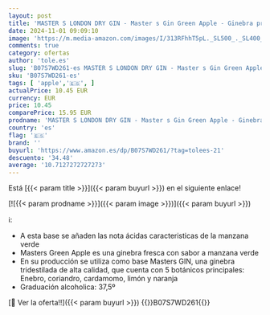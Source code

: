 ```yaml
---
layout: post
title: 'MASTER S LONDON DRY GIN - Master s Gin Green Apple - Ginebra premium con sabor manzana  botella 700 ml'
date: 2024-11-01 09:09:10
image: 'https://m.media-amazon.com/images/I/313RFhhT5pL._SL500_._SL400_.jpg'
comments: true
category: ofertas
author: 'tole.es'
slug: 'B07S7WD261-es MASTER S LONDON DRY GIN - Master s Gin Green Apple -...'
sku: 'B07S7WD261-es'
tags: [ 'apple','🇪🇸', ]
actualPrice: 10.45 EUR
currency: EUR
price: 10.45
comparePrice: 15.95 EUR
prodname: 'MASTER S LONDON DRY GIN - Master s Gin Green Apple - Ginebra premium con sabor manzana  botella 700 ml'
country: 'es'
flag: '🇪🇸'
brand: ''
buyurl: 'https://www.amazon.es/dp/B07S7WD261/?tag=tolees-21'
descuento: '34.48'
average: '10.7127272727273'
---
```


Está [{{< param title >}}]({{< param buyurl >}}) en el siguiente enlace!

[![{{< param prodname >}}]({{< param image >}})]({{< param buyurl >}})

ℹ️:

- A esta base se añaden las nota ácidas caracteristicas de la manzana verde
- Masters Green Apple es una ginebra fresca con sabor a manzana verde
- En su producción se utiliza como base Masters GIN, una ginebra tridestilada de alta calidad, que cuenta con 5 botánicos principales: Enebro, coriandro, cardamomo, limón y naranja
- Graduación alcoholica: 37,5º

[🛒 Ver la oferta!!]({{< param buyurl >}})
{{<world>}}B07S7WD261{{</world>}}
